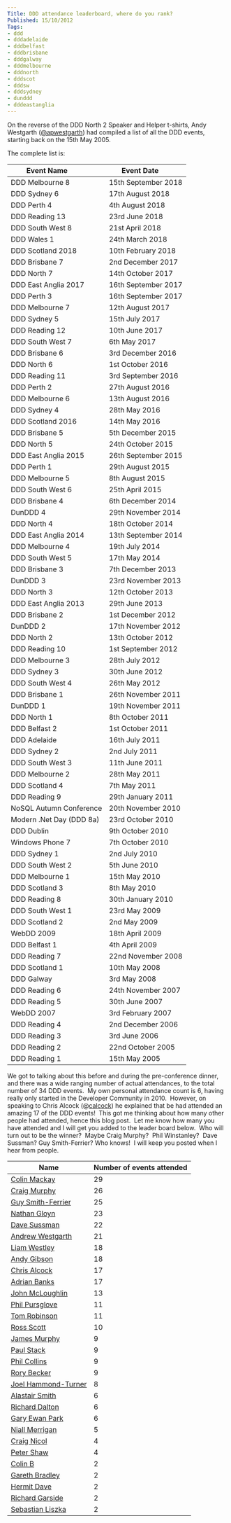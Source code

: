 ```yaml
---
Title: DDD attendance leaderboard, where do you rank?
Published: 15/10/2012
Tags:
- ddd
- dddadelaide
- dddbelfast
- dddbrisbane
- dddgalway
- dddmelbourne
- dddnorth
- dddscot
- dddsw
- dddsydney
- dunddd
- dddeastanglia
---
```


On the reverse of the DDD North 2 Speaker and Helper t-shirts, Andy Westgarth ([@apwestgarth](http://twitter.com/apwestgarth)) had compiled a list of all the DDD events, starting back on the 15th May 2005.

The complete list is:

| **Event Name**           | **Event Date**       |
| ------------------------ | -------------------- |
| DDD Melbourne 8          | 15th September 2018  |
| DDD Sydney 6             | 17th August 2018     |
| DDD Perth 4              | 4th August 2018      |
| DDD Reading 13           | 23rd June 2018       |
| DDD South West 8         | 21st April 2018      |
| DDD Wales 1              | 24th March 2018      |
| DDD Scotland 2018        | 10th February 2018   |
| DDD Brisbane 7           | 2nd December 2017    |
| DDD North 7              | 14th October 2017    |
| DDD East Anglia 2017     | 16th September 2017  |
| DDD Perth 3              | 16th September 2017  |
| DDD Melbourne 7          | 12th August 2017     |
| DDD Sydney 5             | 15th July 2017       |
| DDD Reading 12           | 10th June 2017       |
| DDD South West 7         | 6th May 2017         |
| DDD Brisbane 6           | 3rd December 2016    |
| DDD North 6              | 1st October 2016     |
| DDD Reading 11           | 3rd September 2016   |
| DDD Perth 2              | 27th August 2016     |
| DDD Melbourne 6          | 13th August 2016     |
| DDD Sydney 4             | 28th May 2016        |
| DDD Scotland 2016        | 14th May 2016        |
| DDD Brisbane 5           | 5th December 2015    |
| DDD North 5              | 24th October 2015    |
| DDD East Anglia 2015     | 26th September 2015  |
| DDD Perth 1              | 29th August 2015     |
| DDD Melbourne 5          | 8th August 2015      |
| DDD South West 6         | 25th April 2015      |
| DDD Brisbane 4           | 6th December 2014    |
| DunDDD 4                 | 29th November 2014   |
| DDD North 4              | 18th October 2014    |
| DDD East Anglia 2014     | 13th September 2014  |
| DDD Melbourne 4          | 19th July 2014       |
| DDD South West 5         | 17th May 2014        |
| DDD Brisbane 3           | 7th December 2013    |
| DunDDD 3                 | 23rd November 2013   |
| DDD North 3              | 12th October 2013    |
| DDD East Anglia 2013     | 29th June 2013       |
| DDD Brisbane 2           | 1st December 2012    |
| DunDDD 2                 | 17th November 2012   |
| DDD North 2              | 13th October 2012    |
| DDD Reading 10           | 1st September 2012   |
| DDD Melbourne 3          | 28th July 2012       |
| DDD Sydney 3             | 30th June 2012       |
| DDD South West 4         | 26th May 2012        |
| DDD Brisbane 1           | 26th November 2011   |
| DunDDD 1                 | 19th November 2011   |
| DDD North 1              | 8th October 2011     |
| DDD Belfast 2            | 1st October 2011     |
| DDD Adelaide             | 16th July 2011       |
| DDD Sydney 2             | 2nd July 2011        |
| DDD South West 3         | 11th June 2011       |
| DDD Melbourne 2          | 28th May 2011        |
| DDD Scotland 4           | 7th May 2011         |
| DDD Reading 9            | 29th January 2011    |
| NoSQL Autumn Conference  | 20th November 2010   |
| Modern .Net Day (DDD 8a) | 23rd October 2010    |
| DDD Dublin               | 9th October 2010     |
| Windows Phone 7          | 7th October 2010     |
| DDD Sydney 1             | 2nd July 2010        |
| DDD South West 2         | 5th June 2010        |
| DDD Melbourne 1          | 15th May 2010        |
| DDD Scotland 3           | 8th May 2010         |
| DDD Reading 8            | 30th January 2010    |
| DDD South West 1         | 23rd May 2009        |
| DDD Scotland 2           | 2nd May 2009         |
| WebDD 2009               | 18th April 2009      |
| DDD Belfast 1            | 4th April 2009       |
| DDD Reading 7            | 22nd November 2008   |
| DDD Scotland 1           | 10th May 2008        |
| DDD Galway               | 3rd May 2008         |
| DDD Reading 6            | 24th November 2007   |
| DDD Reading 5            | 30th June 2007       |
| WebDD 2007               | 3rd February 2007    |
| DDD Reading 4            | 2nd December 2006    |
| DDD Reading 3            | 3rd June 2006        |
| DDD Reading 2            | 22nd October 2005    |
| DDD Reading 1            | 15th May 2005        |

We got to talking about this before and during the pre-conference dinner, and there was a wide ranging number of actual attendances, to the total number of 34 DDD events.  My own personal attendance count is 6, having really only started in the Developer Community in 2010.  However, on speaking to Chris Alcock (@[calcock](https://twitter.com/calcock)) he explained that be had attended an amazing 17 of the DDD events!  This got me thinking about how many other people had attended, hence this blog post.  Let me know how many you have attended and I will get you added to the leader board below.  Who will turn out to be the winner?  Maybe Craig Murphy?  Phil Winstanley?  Dave Sussman? Guy Smith-Ferrier? Who knows!  I will keep you posted when I hear from people.

| **Name**                                                | **Number of events attended** |
| ------------------------------------------------------- | ------------------------------|
| [Colin Mackay](http://twitter.com/colinmackay)          | 29                            |
| [Craig Murphy](http://twitter.com/camurphy)             | 26                            |
| [Guy Smith-Ferrier](http://twitter.com/guysmithferrier) | 25                            |
| [Nathan Gloyn](https://twitter.com/nathangloyn)         | 23                            |
| [Dave Sussman](https://twitter.com/DaveSussman)         | 22                            |
| [Andrew Westgarth](http://twitter.com/apwestgarth)      | 21                            |
| [Liam Westley](https://twitter.com/westleyl)            | 18                            |
| [Andy Gibson](http://twitter.com/ARGibson)              | 18                            |
| [Chris Alcock](http://twitter.com/calcock)              | 17                            |
| [Adrian Banks](https://twitter.com/adrianbanks)         | 17                            |
| [John McLoughlin](https://twitter.com/Imaji)            | 13                            |
| [Phil Pursglove](https://twitter.com/philpursglove)     | 11                            |
| [Tom Robinson](https://twitter.com/tjrobinson)          | 11                            |
| [Ross Scott](https://twitter.com/RossDScott)            | 10                            |
| [James Murphy](https://twitter.com/recumbent)           | 9                             |
| [Paul Stack](https://twitter.com/stack72)               | 9                             |
| [Phil Collins](https://twitter.com/fatherfil)           | 9                             |
| [Rory Becker](https://twitter.com/RoryBecker)           | 9                             |
| [Joel Hammond-Turner](https://twitter.com/rammesses)    | 8                             |
| [Alastair Smith](https://twitter.com/alastairs)         | 6                             |
| [Richard Dalton](https://twitter.com/richardadalton)    | 6                             |
| [Gary Ewan Park](https://twitter.com/gep13)             | 6                             |
| [Niall Merrigan](https://twitter.com/nmerrigan)         | 5                             |
| [Craig Nicol](https://twitter.com/craignicol)           | 4                             |
| [Peter Shaw](https://twitter.com/shawty_ds)             | 4                             |
| [Colin B](https://twitter.com/sacs)                     | 2                             |
| [Gareth Bradley](https://twitter.com/garfbradaz)        | 2                             |
| [Hermit Dave](https://twitter.com/hermitdave)           | 2                             |
| [Richard Garside](https://twitter.com/_richardg)        | 2                             |
| [Sebastian Liszka](https://twitter.com/seblis27)        | 2                             |
